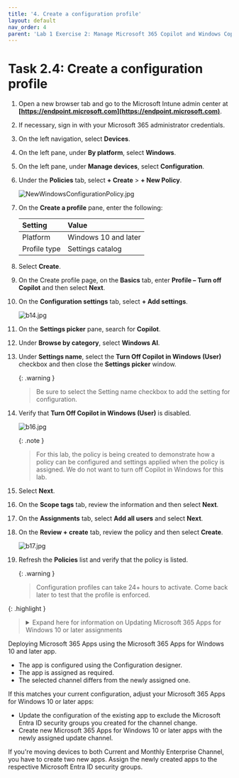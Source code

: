 ```yaml
---
title: '4. Create a configuration profile'
layout: default
nav_order: 4
parent: 'Lab 1 Exercise 2: Manage Microsoft 365 Copilot and Windows Copilot'
---
```


# Task 2.4: Create a configuration profile

1. Open a new browser tab and go to the Microsoft Intune admin center at **[https://endpoint.microsoft.com](https://endpoint.microsoft.com)**.

1. If necessary, sign in with your Microsoft 365 administrator credentials.

1. On the left navigation, select **Devices**.

1. On the left pane, under **By platform**, select **Windows**.

1. On the left pane, under **Manage devices**, select **Configuration**.

1. Under the **Policies** tab, select **+ Create** > **+ New Policy**.

    ![NewWindowsConfigurationPolicy.jpg](../media/Updates/NewWindowsConfigurationPolicy.jpg "Image of the Windows Configuration page with Configuration and Create New Policy highlighted")

1. On the **Create a profile** pane, enter the following:

    | Setting | Value |
    |:---------|:---------|
    | Platform   | Windows 10 and later  |
    | Profile type   | Settings catalog  |

1. Select **Create**.    

1. On the Create profile page, on the **Basics** tab, enter **Profile – Turn off Copilot** and then select **Next**.

1. On the **Configuration settings** tab, select **+ Add settings**.

    ![b14.jpg](../media/lab1/b14.jpg)

1. On the **Settings picker** pane, search for **Copilot**.

1. Under **Browse by category**, select **Windows AI**.

1. Under **Settings name**, select the **Turn Off Copilot in Windows (User)** checkbox and then close the **Settings picker** window.

   {: .warning }
   > Be sure to select the Setting name checkbox to add the setting for configuration.

1. Verify that **Turn Off Copilot in Windows (User)** is disabled.

    ![b16.jpg](../media/lab1/b16.jpg)

    {: .note } 
    > For this lab, the policy is being created to demonstrate how a policy can be configured and settings applied when the policy is assigned. We do not want to turn off Copilot in Windows for this lab.

1. Select **Next**.

1. On the **Scope tags** tab, review the information and then select **Next**.

1. On the **Assignments** tab, select **Add all users** and select **Next**.

1. On the **Review + create** tab, review the policy and then select **Create**.

    ![b17.jpg](../media/lab1/b17.jpg)

1. Refresh the **Policies** list and verify that the policy is listed.

    {: .warning }
    > Configuration profiles can take 24+ hours to activate. Come back later to test that the profile is enforced.

{: .highlight }
> <details markdown="block"><summary>Expand here for information on Updating Microsoft 365 Apps for Windows 10 or later assignments</summary>
>
> #### Update Microsoft 365 Apps for Windows 10 or later assignments
>
> If you're deploying Microsoft 365 Apps with Intune using the Microsoft 365 Apps for Windows 10 and later app, the channel selected in the app configuration is re-evaluated and enforced during policy refresh. If the channels don't match, this causes unexpected channel flipping under the following circumstances:
>
Deploying Microsoft 365 Apps using the Microsoft 365 Apps for Windows 10 and later app.
- The app is configured using the Configuration designer.
- The app is assigned as required.
- The selected channel differs from the newly assigned one.
>
If this matches your current configuration, adjust your Microsoft 365 Apps for Windows 10 or later apps:
>
- Update the configuration of the existing app to exclude the Microsoft Entra ID security groups you created for the channel change.
- Create new Microsoft 365 Apps for Windows 10 or later apps with the newly assigned update channel.
>
If you're moving devices to both Current and Monthly Enterprise Channel, you have to create two new apps. Assign the newly created apps to the respective Microsoft Entra ID security groups.
> </details>

